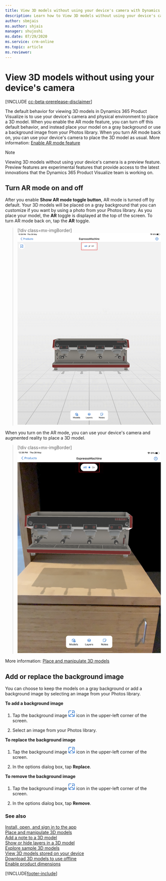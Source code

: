 ```yaml
---
title: View 3D models without using your device's camera with Dynamics 365 Product Visualize
description: Learn how to View 3D models without using your device's camera.
author: sbmjais
ms.author: shjais
manager: shujoshi
ms.date: 07/29/2020
ms.service: crm-online
ms.topic: article
ms.reviewer:
---
```


# View 3D models without using your device's camera

[!INCLUDE [cc-beta-prerelease-disclaimer](../includes/cc-beta-prerelease-disclaimer.md)]

The default behavior for viewing 3D models in Dynamics 365 Product Visualize is to use your device's camera and physical environment to place a 3D model. When you enable the AR mode feature, you can turn off this default behavior, and instead place your model on a gray background or use a background image from your Photos library. When you turn AR mode back on, you can use your device's camera to place the 3D model as usual. More information: [Enable AR mode feature](enable-preview-features.md)

> [!NOTE]
> Viewing 3D models without using your device's camera is a preview feature. Preview features are experimental features that provide access to the latest innovations that the Dynamics 365 Product Visualize team is working on.

## Turn AR mode on and off

After you enable **Show AR mode toggle button**, AR mode is turned off by default. Your 3D models will be placed on a gray background that you can customize if you want by using a photo from your Photos library. As you place your model, the **AR** toggle is displayed at the top of the screen. To turn AR mode back on, tap the **AR** toggle. 

> [!div class=mx-imgBorder]
> ![Model placed on a gray background, with AR mode off](media/ar-off.png "Model placed on a gray background, with AR mode off")

When you turn on the AR mode, you can use your device's camera and augmented reality to place a 3D model.

> [!div class=mx-imgBorder]
> ![Model placed on a captured background, with AR mode on](media/ar-on.png "Model placed on a captured background, with AR mode on")

More information: [Place and manipulate 3D models](manipulate-models.md)

## Add or replace the background image

You can choose to keep the models on a gray background or add a background image by selecting an image from your Photos library.

**To add a background image**

1. Tap the background image ![Add background](media/add-background-icon.png "Add background") icon in the upper-left corner of the screen.

2. Select an image from your Photos library.

**To replace the background image**

1. Tap the background image ![Add background](media/add-background-icon.png "Add background") icon in the upper-left corner of the screen.

2. In the options dialog box, tap **Replace**.

**To remove the background image**

1. Tap the background image ![Add background](media/add-background-icon.png "Add background") icon in the upper-left corner of the screen.

2. In the options dialog box, tap **Remove**.

### See also

[Install, open, and sign in to the app](sign-in.md)<br>
[Place and manipulate 3D models](manipulate-models.md)<br>
[Add a note to a 3D model](add-note.md)<br>
[Show or hide layers in a 3D model](layers.md)<br>
[Explore sample 3D models](explore-samples.md)<br>
[View 3D models stored on your device](browse-models.md)<br>
[Download 3D models to use offline](download-models.md)<br>
[Enable product dimensions](product-dimensions.md)


[!INCLUDE[footer-include](../includes/footer-banner.md)]